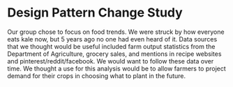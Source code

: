 # Design Pattern Change Study

Our group chose to focus on food trends. We were struck by how everyone eats kale now, but 5 years ago no one had even heard of it.  Data sources that we thought would be useful included farm output statistics from the Department of Agriculture, grocery sales, and mentions in recipe websites and pinterest/reddit/facebook. We would want to follow these data over time. We thought a use for this analysis would be to allow farmers to project demand for their crops in choosing what to plant in the future.